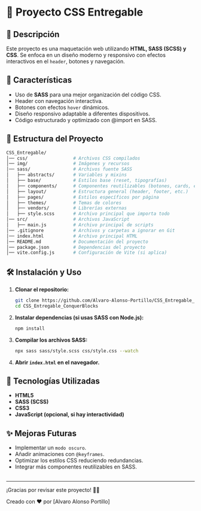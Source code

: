 # 📌 Proyecto CSS Entregable

## 📖 Descripción

Este proyecto es una maquetación web utilizando **HTML, SASS (SCSS) y CSS**. Se enfoca en un diseño moderno y responsivo con efectos interactivos en el `header`, botones y navegación.

## 🚀 Características

- Uso de **SASS** para una mejor organización del código CSS.
- Header con navegación interactiva.
- Botones con efectos `hover` dinámicos.
- Diseño responsivo adaptable a diferentes dispositivos.
- Código estructurado y optimizado con @import en SASS.

## 📂 Estructura del Proyecto

```bash
CSS_Entregable/
│── css/                 # Archivos CSS compilados
│── img/                 # Imágenes y recursos
│── sass/                # Archivos fuente SASS
│   ├── abstracts/       # Variables y mixins
│   ├── base/            # Estilos base (reset, tipografías)
│   ├── components/      # Componentes reutilizables (botones, cards, etc.)
│   ├── layout/          # Estructura general (header, footer, etc.)
│   ├── pages/           # Estilos específicos por página
│   ├── themes/          # Temas de colores
│   ├── vendors/         # Librerías externas
│   ├── style.scss       # Archivo principal que importa todo
│── src/                 # Archivos JavaScript
│   ├── main.js          # Archivo principal de scripts
│── .gitignore           # Archivos y carpetas a ignorar en Git
│── index.html           # Archivo principal HTML
│── README.md            # Documentación del proyecto
│── package.json         # Dependencias del proyecto
│── vite.config.js       # Configuración de Vite (si aplica)
```

## 🛠️ Instalación y Uso

1. **Clonar el repositorio:**
   ```sh
   git clone https://github.com/Alvaro-Alonso-Portillo/CSS_Entregable_ConquerBlocks.git
   cd CSS_Entregable_ConquerBlocks
   ```
2. **Instalar dependencias (si usas SASS con Node.js):**
   ```sh
   npm install
   ```
3. **Compilar los archivos SASS:**
   ```sh
   npx sass sass/style.scss css/style.css --watch
   ```
4. **Abrir ************`index.html`************ en el navegador.**

## 📌 Tecnologías Utilizadas

- **HTML5**
- **SASS (SCSS)**
- **CSS3**
- **JavaScript (opcional, si hay interactividad)**

## ✨ Mejoras Futuras

- Implementar un `modo oscuro`.
- Añadir animaciones con `@keyframes`.
- Optimizar los estilos CSS reduciendo redundancias.
- Integrar más componentes reutilizables en SASS.

##

---

¡Gracias por revisar este proyecto! 🎨🔥

Creado con ❤️ por [Alvaro Alonso Portillo]